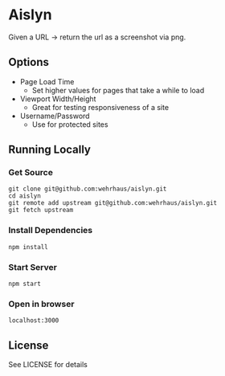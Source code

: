 # Aislyn
Given a URL -> return the url as a screenshot via png.

## Options
* Page Load Time
    * Set higher values for pages that take a while to load
* Viewport Width/Height
    * Great for testing responsiveness of a site
* Username/Password
    * Use for protected sites

## Running Locally

### Get Source
    git clone git@github.com:wehrhaus/aislyn.git
    cd aislyn
    git remote add upstream git@github.com:wehrhaus/aislyn.git
    git fetch upstream

### Install Dependencies
    npm install

### Start Server
    npm start

### Open in browser
    localhost:3000


## License
See LICENSE for details

